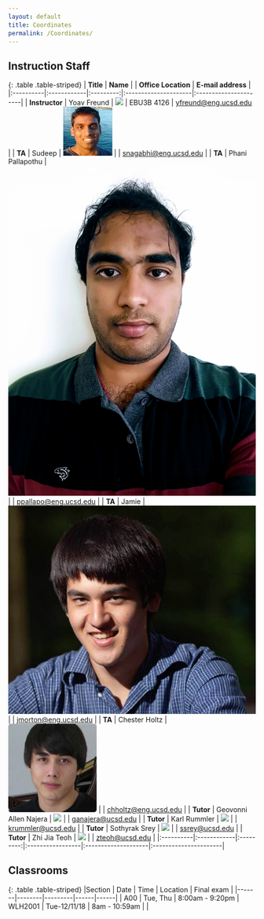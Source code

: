 ```yaml
---
layout: default
title: Coordinates
permalink: /Coordinates/
---
```



## Instruction Staff ##

{: .table .table-striped}
| **Title** |  **Name**   |           | **Office Location**  | **E-mail address**    |
|:----------|:------------|:---------:|:---------------------|:----------------------|
|  **Instructor**	| Yoav Freund		| ![](/images/2010yoav2.png) | EBU3B 4126	|  yfreund@eng.ucsd.edu 	|
| **TA**		| Sudeep 	| ![](/images/Sudeep.jpg)	|  	| snagabhi@eng.ucsd.edu	|
| **TA**		| Phani Pallapothu		| ![](/images/Phani.jpg)	|  	| ppallapo@eng.ucsd.edu	|
| **TA**		| Jamie		| ![](/images/Jamie.jpg)	|  	| jmorton@eng.ucsd.edu	|
| **TA**		| Chester Holtz	| ![](/images/chester.jpg)	| 	| chholtz@eng.ucsd.edu	|
| **Tutor**		| Geovonni Allen Najera	| ![](/images/ganajera.jpg)	|  	| ganajera@ucsd.edu	|
| **Tutor**		| Karl Rummler		| ![](/images/krummler.jpg)	| 	| krummler@ucsd.edu	|
| **Tutor**		| Sothyrak Srey 	| ![](/images/ssrey.jpg)	| 	| ssrey@ucsd.edu	|
| **Tutor**		| Zhi Jia Teoh		| ![](/images/zteoh.jpg)	| 	| zteoh@ucsd.edu	|
|:----------|:------------|:---------:|:-----------------|:--------------------|:----------------------|

## Classrooms ##

{: .table .table-striped}
|Section | Date | Time | Location | Final exam |
|-------|--------|---------|------|------|
| A00 | Tue, Thu | 8:00am - 9:20pm | WLH2001 | Tue-12/11/18  |   8am - 10:59am |
|
<!--stackedit_data:
eyJoaXN0b3J5IjpbLTIxMTk3NDIwMTYsLTEzMDA5MzMyMzIsLT
YyMDAwNDg2NywtMTIyNjU2OTczXX0=
-->